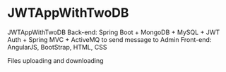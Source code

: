 # JWTAppWithTwoDB
JWTAppWithTwoDB
Back-end: Spring Boot + MongoDB + MySQL + JWT Auth + Spring MVC + ActiveMQ to send message to Admin
Front-end: AngularJS, BootStrap, HTML, CSS

Files uploading and downloading 
